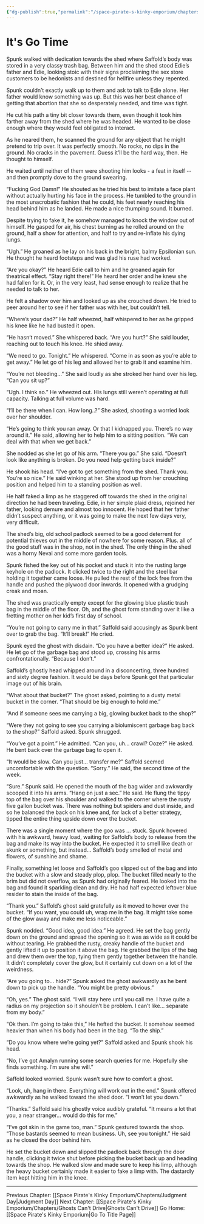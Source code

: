 ```yaml
---
{"dg-publish":true,"permalink":"/space-pirate-s-kinky-emporium/chapters/it-s-go-time/"}
---
```


# It's Go Time

Spunk walked with dedication towards the shed where Saffold’s body was stored in a very classy trash bag. Between him and the shed stood Edie’s father and Edie, looking stoic with their signs proclaiming the sex store customers to be hedonists and destined for hellfire unless they repented.

Spunk couldn’t exactly walk up to them and ask to talk to Edie alone. Her father would know something was up. But this was her best chance of getting that abortion that she so desperately needed, and time was tight. 

He cut his path a tiny bit closer towards them, even though it took him farther away from the shed where he was headed. He wanted to be close enough where they would feel obligated to interact. 

As he neared them, he scanned the ground for any object that he might pretend to trip over. It was perfectly smooth. No rocks, no dips in the ground. No cracks in the pavement. Guess it’ll be the hard way, then. He thought to himself. 

He waited until neither of them were shooting him looks - a feat in itself -- and then promptly dove to the ground swearing.

“Fucking God Damn!” He shouted as he tried his best to imitate a face plant without actually hurting his face in the process. He tumbled to the ground in the most unacrobatic fashion that he could, his feet nearly reaching his head behind him as he landed. He made a nice thumping sound. It burned. 

Despite trying to fake it, he somehow managed to knock the window out of himself. He gasped for air, his chest burning as he rolled around on the ground, half a show for attention, and half to try and re-inflate his dying lungs.  

“Ugh.” He groaned as he lay on his back in the bright, balmy Epsilonian sun. He thought he heard footsteps and was glad his ruse had worked. 

“Are you okay?” He heard Edie call to him and he groaned again for theatrical effect. “Stay right there!” He heard her order and he knew she had fallen for it. Or, in the very least, had sense enough to realize that he needed to talk to her. 

He felt a shadow over him and looked up as she crouched down. He tried to peer around her to see if her father was with her, but couldn’t tell. 

“Where’s your dad?” He half wheezed, half whispered to her as he gripped his knee like he had busted it open. 

“He hasn’t moved.” She whispered back. “Are you hurt?” She said louder, reaching out to touch his knee. He shied away. 

“We need to go. Tonight.” He whispered. “Come in as soon as you’re able to get away.” He let go of his leg and allowed her to grab it and examine him. 

“You’re not bleeding…” She said loudly as she stroked her hand over his leg. “Can you sit up?”

“Ugh. I think so.” He wheezed out. His lungs still weren’t operating at full capacity. Talking at full volume was hard. 

“I’ll be there when I can. How long..?” She asked, shooting a worried look over her shoulder.

“He’s going to think you ran away. Or that I kidnapped you. There’s no way around it.” He said, allowing her to help him to a sitting position. “We can deal with that when we get back.”

She nodded as she let go of his arm. “There you go.” She said. “Doesn’t look like anything is broken. Do you need help getting back inside?” 

He shook his head. “I’ve got to get something from the shed. Thank you. You’re so nice.” He said winking at her. She stood up from her crouching position and helped him to a standing position as well. 

He half faked a limp as he staggered off towards the shed in the original direction he had been traveling. Edie, in her simple plaid dress, rejoined her father, looking demure and almost too innocent. He hoped that her father didn’t suspect anything, or it was going to make the next few days very, very difficult. 

The shed’s big, old school padlock seemed to be a good deterrent for potential thieves out in the middle of nowhere for some reason. Plus. all of the good stuff was in the shop, not in the shed. The only thing in the shed was a horny Neval and some more garden tools. 

Spunk fished the key out of his pocket and stuck it into the rusting large keyhole on the padlock. It clicked twice to the right and the steel bar holding it together came loose. He pulled the rest of the lock free from the handle and pushed the plywood door inwards. It opened with a grudging creak and moan. 

The shed was practically empty except for the glowing blue plastic trash bag in the middle of the floor. Oh, and the ghost form standing over it like a fretting mother on her kid’s first day of school. 

“You’re not going to carry me in that.” Saffold said accusingly as Spunk bent over to grab the bag. “It’ll break!” He cried. 

Spunk eyed the ghost with disdain. “Do you have a better idea?” He asked. He let go of the garbage bag and stood up, crossing his arms confrontationally.  “Because I don’t.”

Saffold’s ghostly head whipped around in a disconcerting, three hundred and sixty degree fashion. It would be days before Spunk got that particular image out of his brain. 

“What about that bucket?” The ghost asked, pointing to a dusty metal bucket in the corner. “That should be big enough to hold me.” 

“And if someone sees me carrying a big, glowing bucket back to the shop?”

“Were they not going to see you carrying a biolumiscent garbage bag back to the shop?” Saffold asked. Spunk shrugged. 

“You’ve got a point.” He admitted. “Can you, uh… crawl? Ooze?”  He asked. He bent back over the garbage bag to open it. 

“It would be slow. Can you just… transfer me?” Saffold seemed uncomfortable with the question. “Sorry.” He said, the second time of the week. 

“Sure.” Spunk said. He opened the mouth of the bag wider and awkwardly scooped it into his arms. “Hang on just a sec.” He said. He flung the tippy top of the bag over his shoulder and walked to the corner where the rusty five gallon bucket was. There was nothing but spiders and dust inside, and so he balanced the back on his knee and, for lack of a better strategy, tipped the entire thing upside down over the bucket. 

There was a single moment where the goo was … stuck. Spunk hovered with his awkward, heavy load, waiting for Saffold’s body to release from the bag and make its way into the bucket. He expected it to smell like death or skunk or something, but instead… Saffold’s body smelled of metal and flowers, of sunshine and shame. 

Finally, something let loose and Saffold’s goo slipped out of the bag and into the bucket with a slow and steady plop, plop. The bucket filled nearly to the brim but did not overflow, as Spunk had originally feared. He looked into the bag and found it sparkling clean and dry. He had half expected leftover blue resider to stain the inside of the bag. 

“Thank you.” Saffold’s ghost said gratefully as it moved to hover over the bucket. “If you want, you could uh, wrap me in the bag. It might take some of the glow away and make me less noticeable.” 

Spunk nodded. “Good idea, good idea.” He agreed. He set the bag gently down on the ground and spread the opening so it was as wide as it could be without tearing. He grabbed the rusty, creaky handle of the bucket and gently lifted it up to position it above the bag. He grabbed the lips of the bag and drew them over the top, tying them gently together between the handle. It didn’t completely cover the glow, but it certainly cut down on a lot of the weirdness. 

“Are you going to… hide?” Spunk asked the ghost awkwardly as he bent down to pick up the handle. “You might be pretty obvious.” 

“Oh, yes.” The ghost said. “I will stay here until you call me. I have quite a radius on my projection so it shouldn’t be problem. I can’t like… separate from my body.” 

“Ok then. I’m going to take this,” He hefted the bucket. It somehow seemed heavier than when his body had been in the bag. “To the ship.”

“Do you know where we’re going yet?” Saffold asked and Spunk shook his head. 

“No, I’ve got Amalyn running some search queries for me. Hopefully she finds something. I’m sure she will.”

Saffold looked worried. Spunk wasn’t sure how to comfort a ghost.

“Look, uh, hang in there. Everything will work out in the end.” Spunk offered awkwardly as he walked toward the shed door. “I won’t let you down.”

“Thanks.” Saffold said his ghostly voice audibly grateful. “It means a lot that you, a near stranger… would do this for me.”

“I’ve got skin in the game too, man.” Spunk gestured towards the shop. “Those bastards seemed to mean business. Uh, see you tonight.” He said as he closed the door behind him. 

He set the bucket down and slipped the padlock back through the door handle, clicking it twice shut before picking the bucket back up and heading towards the shop. He walked slow and made sure to keep his limp, although the heavy bucket certainly made it easier to fake a limp with. The dastardly item kept hitting him in the knee. 


---
Previous Chapter: [[Space Pirate's Kinky Emporium/Chapters/Judgment Day\|Judgment Day]]
Next Chapter: [[Space Pirate's Kinky Emporium/Chapters/Ghosts Can't Drive\|Ghosts Can't Drive]]
Go Home: [[Space Pirate's Kinky Emporium\|Go To Title Page]]
  

